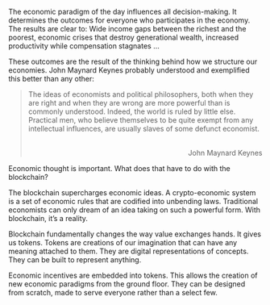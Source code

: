 The economic paradigm of the day influences all decision-making. It determines the outcomes for everyone who participates in the economy. The results are clear to: Wide income gaps between the richest and the poorest, economic crises that destroy generational wealth, increased productivity while compensation stagnates … 

These outcomes are the result of the thinking behind how we structure our economies. John Maynard Keynes probably understood and exemplified this better than any other:  

> The ideas of economists and political philosophers, both when they are right and when they are wrong are more powerful than is commonly understood. Indeed, the world is ruled by little else. Practical men, who believe themselves to be quite exempt from any intellectual influences, are usually slaves of some defunct economist. 
                                <div style="text-align: right"> John Maynard Keynes</div>

Economic thought is important. What does that have to do with the blockchain?

The blockchain supercharges economic ideas. A crypto-economic system is a set of economic rules that are codified into unbending laws. Traditional economists can only dream of an idea taking on such a powerful form. With blockchain, it’s a reality.  

Blockchain fundamentally changes the way value exchanges hands. It gives us tokens. Tokens are creations of our imagination that can have any meaning attached to them. They are digital representations of concepts. They can be built to represent anything. 

Economic incentives are embedded into tokens. This allows the creation of new economic paradigms from the ground floor. They can be designed from scratch, made to serve everyone rather than a select few.